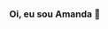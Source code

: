 ### Oi, eu sou Amanda 👋

<!--
**amanda-holanda/amanda-holanda** is a ✨ _special_ ✨ repository because its `README.md` (this file) appears on your GitHub profile.

**Sobre mim:""

- 🔭 I’m currently working on ...
- 🌱 I’m currently learning ...
- 👯 I’m looking to collaborate on ...
- 🤔 I’m looking for help with ...
- 💬 Ask me about ...
- 📫 How to reach me: ...
- 😄 Pronouns: ...
- ⚡ Fun fact: ...
-->
